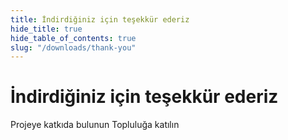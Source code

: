 ```yaml
---
title: İndirdiğiniz için teşekkür ederiz
hide_title: true
hide_table_of_contents: true
slug: "/downloads/thank-you"
---
```


<div className="text-center margin-top--xl">

# İndirdiğiniz için teşekkür ederiz

<div className="row margin-bottom--lg padding--sm flex-center">
<Link className="button button--outline button--warning button--lg margin--sm" href="/contributing">
   Projeye katkıda bulunun
</Link>
<Link className="button button--outline button--info button--lg margin--sm" href="https://linwood.dev/matrix">
   Topluluğa katılın
</Link>

</div>

</div>
